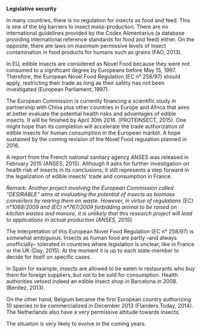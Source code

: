 **Legislative security**

In many countries, there is no regulation for insects as food and feed. This is one of the big barriers to insect mass-production. There are no international guidelines provided by the Codex Alimentarius (a database providing international reference standards for food and feed) either. On the opposite, there are laws on maximum permissive levels of insect contamination in food products for humans such as grains (FAO, 2013).

In EU, edible insects are considered as Novel Food because they were not consumed to a significant degree by Europeans before May 15, 1997. Therefore, the European Novel Food Regulation (EC n° 258/97) should apply, restricting their trade as long as their safety has not been investigated (European Parliament, 1997). 

The European Commission is currently financing a scientific study in partnership with China plus other countries in Europe and Africa that aims at better evaluate the potential health risks and advantages of edible insects. It will be finished by April 30th 2016. (PROTEINSECT, 2015). One might hope than its completion will accelerate the trade authorization of edible insects for human consumption in the European market. A hope sustained by the coming revision of the Novel Food regulation planned in 2016.

A report from the French national sanitary agency ANSES was released in February 2015 (ANSES, 2015). Although it asks for further investigation on health risk of insects in its conclusions, it still represents a step forward in the legalization of edible insects’ trade and consumption in France.

*Remark: Another project involving the European Commission called “DESIRABLE” aims at evaluating the potential of insects as biomass converters by rearing them on waste. However, in virtue of regulations (EC) n°1069/2009 and (EC) n°767/2009 forbidding animal to be raised on kitchen wastes and manure, it is unlikely that this research project will lead to applications in actual production (ANSES, 2015).*

The interpretation of this European Novel Food Regulation (EC n° 258/97) is somewhat ambiguous. Insects as human food are partly –and always unofficially– tolerated in countries where legislation is unclear, like in France or the UK (Day, 2015). At the moment it is up to each state-member to decide for itself on specific cases. 

In Spain for example, insects are allowed to be eaten in restaurants who buy them for foreign suppliers, but not to be sold for consumption. Health authorities vetoed indeed an edible insect shop in Barcelona in 2008. (Benítez, 2013). 

On the other hand, Belgium became the first European country authorizing 10 species to be commercialized in December 2013 (Flanders Today, 2014). The Netherlands also have a very permissive attitude towards insects. 

The situation is very likely to evolve in the coming years.
